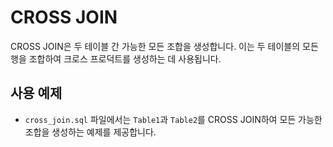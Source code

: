 # CROSS JOIN

CROSS JOIN은 두 테이블 간 가능한 모든 조합을 생성합니다. 이는 두 테이블의 모든 행을 조합하여 크로스 프로덕트를 생성하는 데 사용됩니다.

## 사용 예제
- `cross_join.sql` 파일에서는 `Table1`과 `Table2`를 CROSS JOIN하여 모든 가능한 조합을 생성하는 예제를 제공합니다.

